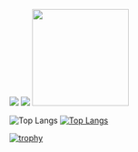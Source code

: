 ![](https://github-readme-stats.vercel.app/api?username=JHSAND&theme=tokyonight&show_icons=true&hide_border=true)
![](http://github-profile-summary-cards.vercel.app/api/cards/repos-per-language?username=JHSAND&theme=tokyonight&exclude=HTML,JavaScript,CSS)
<img src="https://github-readme-stats.vercel.app/api/top-langs/?username=JHSAND&layout=compact&theme=react&hide_border=true&bg_color=0D1117&title_color=58A6FF&text_color=FFFFFF" height="170"/>

![Top Langs](https://github-readme-stats.vercel.app/api/top-langs/?username=JHSAND&layout=compact)
[![Top Langs](https://github-readme-stats.vercel.app/api/top-langs/?username=anuraghazra&layout=donut)](https://github.com/anuraghazra/github-readme-stats)

[![trophy](https://github-profile-trophy.vercel.app/?username=JHSAND&theme=dracula&column=6&rank=SECRET,SSS,SS,S,AAA,AA,A)](https://github.com/ryo-ma/github-profile-trophy)

